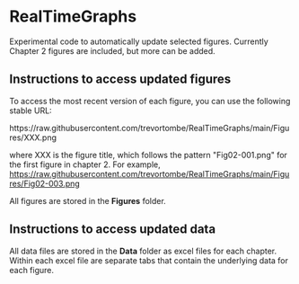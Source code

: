 # RealTimeGraphs
Experimental code to automatically update selected figures. Currently Chapter 2 figures are included, but more can be added.

## Instructions to access updated figures

To access the most recent version of each figure, you can use the following stable URL:

<div style="display: inline">https://raw.githubusercontent.com/trevortombe/RealTimeGraphs/main/Figures/XXX.png</div>

where XXX is the figure title, which follows the pattern "Fig02-001.png" for the first figure in chapter 2. For example, https://raw.githubusercontent.com/trevortombe/RealTimeGraphs/main/Figures/Fig02-003.png

All figures are stored in the **Figures** folder.

## Instructions to access updated data

All data files are stored in the **Data** folder as excel files for each chapter. Within each excel file are separate tabs that contain the underlying data for each figure.
